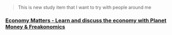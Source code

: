 > This is new study item that I want to try with people around me
### [Economy Matters - Learn and discuss the economy with Planet Money & Freakonomics]()
